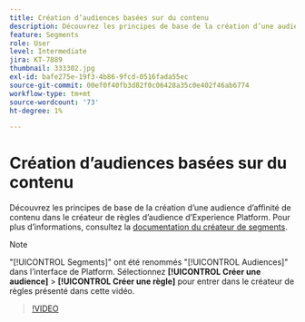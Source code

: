 ```yaml
---
title: Création d’audiences basées sur du contenu
description: Découvrez les principes de base de la création d’une audience d’affinité de contenu dans le créateur de règles d’audience d’Experience Platform.
feature: Segments
role: User
level: Intermediate
jira: KT-7889
thumbnail: 333302.jpg
exl-id: bafe275e-19f3-4b86-9fcd-0516fada55ec
source-git-commit: 00ef0f40fb3d82f0c06428a35c0e402f46ab6774
workflow-type: tm+mt
source-wordcount: '73'
ht-degree: 1%

---
```


# Création d’audiences basées sur du contenu

Découvrez les principes de base de la création d’une audience d’affinité de contenu dans le créateur de règles d’audience d’Experience Platform. Pour plus d’informations, consultez la [documentation du créateur de segments](https://experienceleague.adobe.com/docs/experience-platform/segmentation/ui/segment-builder.html?lang=fr).

>[!NOTE]
>
> &quot;[!UICONTROL Segments]&quot; ont été renommés &quot;[!UICONTROL Audiences]&quot; dans l’interface de Platform. Sélectionnez **[!UICONTROL Créer une audience]** > **[!UICONTROL Créer une règle]** pour entrer dans le créateur de règles présenté dans cette vidéo.

>[!VIDEO](https://video.tv.adobe.com/v/333302/?learn=on)

